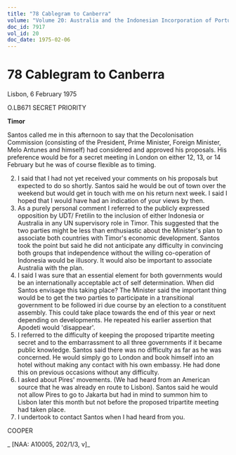 ```yaml
---
title: "78 Cablegram to Canberra"
volume: "Volume 20: Australia and the Indonesian Incorporation of Portuguese Timor, 1974-1976"
doc_id: 7917
vol_id: 20
doc_date: 1975-02-06
---
```


# 78 Cablegram to Canberra

Lisbon, 6 February 1975

O.LB671 SECRET PRIORITY

**Timor**

Santos called me in this afternoon to say that the Decolonisation Commission (consisting of the President, Prime Minister, Foreign Minister, Melo Antunes and himself) had considered and approved his proposals. His preference would be for a secret meeting in London on either 12, 13, or 14 February but he was of course flexible as to timing.

  2. I said that I had not yet received your comments on his proposals but expected to do so shortly. Santos said he would be out of town over the weekend but would get in touch with me on his return next week. I said I hoped that I would have had an indication of your views by then.
  3. As a purely personal comment I referred to the publicly expressed opposition by UDT/ Fretilin to the inclusion of either Indonesia or Australia in any UN supervisory role in Timor. This suggested that the two parties might be less than enthusiastic about the Minister's plan to associate both countries with Timor's economic development. Santos took the point but said he did not anticipate any difficulty in convincing both groups that independence without the willing co-operation of Indonesia would be illusory. It would also be important to associate Australia with the plan.
  4. I said I was sure that an essential element for both governments would be an internationally acceptable act of self determination. When did Santos envisage this taking place? The Minister said the important thing would be to get the two parties to participate in a transitional government to be followed iri due course by an election to a constituent assembly. This could take place towards the end of this year or next depending on developments. He repeated his earlier assertion that Apodeti would 'disappear'.
  5. I referred to the difficulty of keeping the proposed tripartite meeting secret and to the embarrassment to all three governments if it became public knowledge. Santos said there was no difficulty as far as he was concerned. He would simply go to London and book himself into an hotel without making any contact with his own embassy. He had done this on previous occasions without any difficulty.
  6. I asked about Pires' movements. (We had heard from an American source that he was already en route to Lisbon). Santos said he would not allow Pires to go to Jakarta but had in mind to summon him to Lisbon later this month but not before the proposed tripartite meeting had taken place.
  7. I undertook to contact Santos when I had heard from you.



COOPER

_ [NAA: A10005, 202/1/3, v]_
